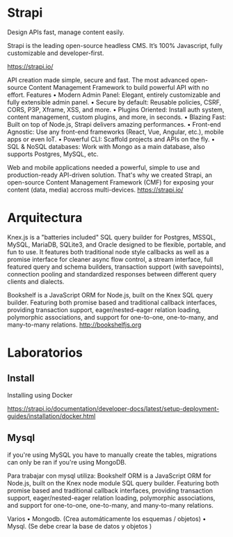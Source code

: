 # Strapi

Design APIs fast, manage content easily.

Strapi  is  the  leading  open-source  headless  CMS.  It’s  100%  Javascript,  fully   customizable and developer-first.
 
https://strapi.io/


API creation made simple, secure and fast.
The most advanced open-source Content Management Framework to build powerful API with no effort.
Features
•	Modern Admin Panel: Elegant, entirely customizable and fully extensible admin panel.
•	Secure by default: Reusable policies, CSRF, CORS, P3P, Xframe, XSS, and more.
•	Plugins Oriented: Install auth system, content management, custom plugins, and more, in seconds.
•	Blazing Fast: Built on top of Node.js, Strapi delivers amazing performances.
•	Front-end Agnostic: Use any front-end frameworks (React, Vue, Angular, etc.), mobile apps or even IoT.
•	Powerful CLI: Scaffold projects and APIs on the fly.
•	SQL & NoSQL databases: Work with Mongo as a main database, also supports Postgres, MySQL, etc.


Web and mobile applications needed a powerful, simple to use and production-ready API-driven solution. That's why we created Strapi, an open-source Content Management Framework (CMF) for exposing your content (data, media) accross multi-devices.
https://strapi.io/


# Arquitectura

Knex.js is a "batteries included" SQL query builder for Postgres, MSSQL, MySQL, MariaDB, SQLite3, and Oracle designed to be flexible, portable, and fun to use. It features both traditional node style callbacks as well as a promise interface for cleaner async flow control, a stream interface, full featured query and schema builders, transaction support (with savepoints), connection pooling and standardized responses between different query clients and dialects.

Bookshelf is a JavaScript ORM for Node.js, built on the Knex SQL query builder. Featuring both promise based and traditional callback interfaces, providing transaction support, eager/nested-eager relation loading, polymorphic associations, and support for one-to-one, one-to-many, and many-to-many relations.
http://bookshelfjs.org


# Laboratorios

## Install

Installing using Docker


https://strapi.io/documentation/developer-docs/latest/setup-deployment-guides/installation/docker.html


## Mysql

if you're using MySQL you have to manually create the tables, migrations can only be ran if you're using MongoDB.

Para trabajar con mysql utiliza:
Bookshelf ORM is a JavaScript ORM for Node.js, built on the Knex node module SQL query builder. Featuring both promise based and traditional callback interfaces, providing transaction support, eager/nested-eager relation loading, polymorphic associations, and support for one-to-one, one-to-many, and many-to-many relations.

Varios
•	Mongodb. (Crea automáticamente los esquemas / objetos)
•	Mysql. (Se debe crear la base de datos y objetos )
